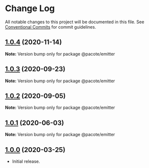 # Change Log

All notable changes to this project will be documented in this file.
See [Conventional Commits](https://conventionalcommits.org) for commit guidelines.

## [1.0.4](https://github.com/PacoteJS/pacote/compare/@pacote/emitter@1.0.3...@pacote/emitter@1.0.4) (2020-11-14)

**Note:** Version bump only for package @pacote/emitter

## [1.0.3](https://github.com/PacoteJS/pacote/compare/@pacote/emitter@1.0.2...@pacote/emitter@1.0.3) (2020-09-23)

**Note:** Version bump only for package @pacote/emitter

## [1.0.2](https://github.com/PacoteJS/pacote/compare/@pacote/emitter@1.0.1...@pacote/emitter@1.0.2) (2020-09-05)

**Note:** Version bump only for package @pacote/emitter

## [1.0.1](https://github.com/PacoteJS/pacote/compare/@pacote/emitter@1.0.0...@pacote/emitter@1.0.1) (2020-06-03)

**Note:** Version bump only for package @pacote/emitter

## [1.0.0](https://github.com/PacoteJS/pacote/tree/@pacote/emitter/1.0.0) (2020-03-25)

- Initial release.
